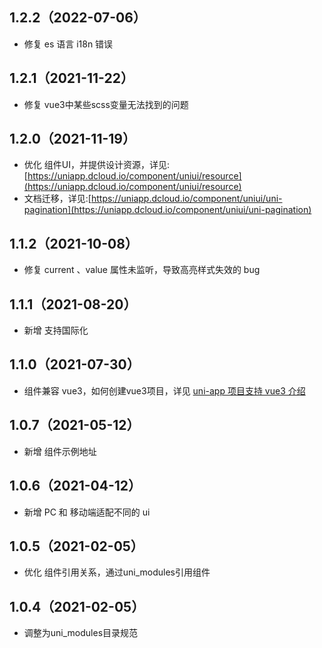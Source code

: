 ## 1.2.2（2022-07-06）
- 修复 es 语言 i18n 错误
## 1.2.1（2021-11-22）
- 修复 vue3中某些scss变量无法找到的问题
## 1.2.0（2021-11-19）
- 优化 组件UI，并提供设计资源，详见:[https://uniapp.dcloud.io/component/uniui/resource](https://uniapp.dcloud.io/component/uniui/resource)
- 文档迁移，详见:[https://uniapp.dcloud.io/component/uniui/uni-pagination](https://uniapp.dcloud.io/component/uniui/uni-pagination)
## 1.1.2（2021-10-08）
- 修复 current 、value 属性未监听，导致高亮样式失效的 bug
## 1.1.1（2021-08-20）
- 新增 支持国际化
## 1.1.0（2021-07-30）
- 组件兼容 vue3，如何创建vue3项目，详见 [uni-app 项目支持 vue3 介绍](https://ask.dcloud.net.cn/article/37834)
## 1.0.7（2021-05-12）
- 新增 组件示例地址
## 1.0.6（2021-04-12）
- 新增 PC 和 移动端适配不同的 ui 
## 1.0.5（2021-02-05）
- 优化 组件引用关系，通过uni_modules引用组件

## 1.0.4（2021-02-05）
- 调整为uni_modules目录规范
